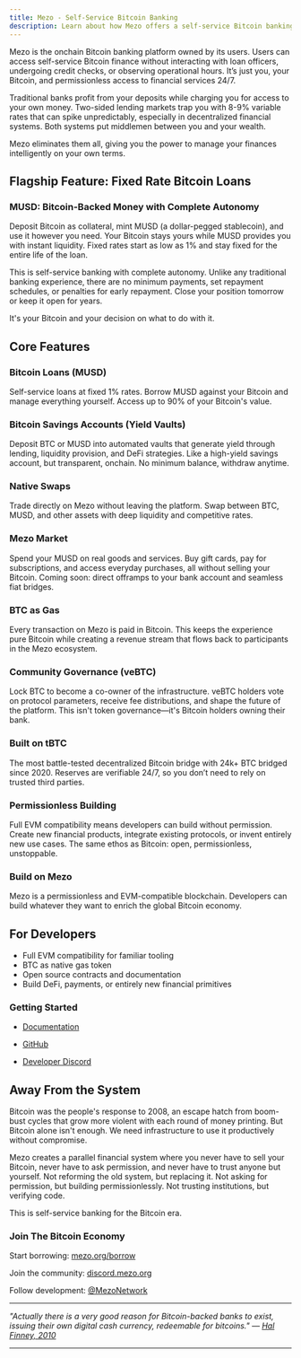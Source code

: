 ```yaml
---
title: Mezo - Self-Service Bitcoin Banking
description: Learn about how Mezo offers a self-service Bitcoin banking service where you can borrow against BTC collateral.
---
```


Mezo is the onchain Bitcoin banking platform owned by its users. Users can access self-service Bitcoin finance without interacting with loan officers, undergoing credit checks, or observing operational hours. It’s just you, your Bitcoin, and permissionless access to financial services 24/7.

Traditional banks profit from your deposits while charging you for access to your own money. Two-sided lending markets trap you with 8-9% variable rates that can spike unpredictably, especially in decentralized financial systems. Both systems put middlemen between you and your wealth.

Mezo eliminates them all, giving you the power to manage your finances intelligently on your own terms.

## Flagship Feature: Fixed Rate Bitcoin Loans
### MUSD: Bitcoin-Backed Money with Complete Autonomy
Deposit Bitcoin as collateral, mint MUSD (a dollar-pegged stablecoin), and use it however you need. Your Bitcoin stays yours while MUSD provides you with instant liquidity. Fixed rates start as low as 1% and stay fixed for the entire life of the loan. 

This is self-service banking with complete autonomy. Unlike any traditional banking experience, there are no minimum payments, set repayment schedules, or penalties for early repayment. Close your position tomorrow or keep it open for years. 

It's your Bitcoin and your decision on what to do with it.

## Core Features
### Bitcoin Loans (MUSD)
Self-service loans at fixed 1% rates. Borrow MUSD against your Bitcoin and manage everything yourself. Access up to 90% of your Bitcoin's value.

### Bitcoin Savings Accounts (Yield Vaults)
Deposit BTC or MUSD into automated vaults that generate yield through lending, liquidity provision, and DeFi strategies. Like a high-yield savings account, but transparent, onchain. No minimum balance, withdraw anytime.

### Native Swaps
Trade directly on Mezo without leaving the platform. Swap between BTC, MUSD, and other assets with deep liquidity and competitive rates.

### Mezo Market
Spend your MUSD on real goods and services. Buy gift cards, pay for subscriptions, and access everyday purchases, all without selling your Bitcoin. Coming soon: direct offramps to your bank account and seamless fiat bridges.

### BTC as Gas
Every transaction on Mezo is paid in Bitcoin. This keeps the experience pure Bitcoin while creating a revenue stream that flows back to participants in the Mezo ecosystem.

### Community Governance (veBTC)
Lock BTC to become a co-owner of the infrastructure. veBTC holders vote on protocol parameters, receive fee distributions, and shape the future of the platform. This isn't token governance—it's Bitcoin holders owning their bank.

### Built on tBTC
The most battle-tested decentralized Bitcoin bridge with 24k+ BTC bridged since 2020. Reserves are verifiable 24/7, so you don’t need to rely on trusted third parties.

### Permissionless Building
Full EVM compatibility means developers can build without permission. Create new financial products, integrate existing protocols, or invent entirely new use cases. The same ethos as Bitcoin: open, permissionless, unstoppable.

### Build on Mezo
Mezo is a permissionless and EVM-compatible blockchain. Developers can build whatever they want to enrich the global Bitcoin economy.

## For Developers
- Full EVM compatibility for familiar tooling
- BTC as native gas token
- Open source contracts and documentation
- Build DeFi, payments, or entirely new financial primitives

### Getting Started

- [Documentation](https://mezo.org/docs)

- [GitHub](https://github.com/mezo-org)

- [Developer Discord](https://discord.com/channels/1220035427952627863/1229470250182119605)

## Away From the System
Bitcoin was the people's response to 2008, an escape hatch from boom-bust cycles that grow more violent with each round of money printing. But Bitcoin alone isn't enough. We need infrastructure to use it productively without compromise.

Mezo creates a parallel financial system where you never have to sell your Bitcoin, never have to ask permission, and never have to trust anyone but yourself. Not reforming the old system, but replacing it. Not asking for permission, but building permissionlessly. Not trusting institutions, but verifying code.

This is self-service banking for the Bitcoin era.

### Join The Bitcoin Economy
Start borrowing: [mezo.org/borrow](https://mezo.org/borrow)

Join the community: [discord.mezo.org](https://discord.mezo.org)

Follow development: [@MezoNetwork](https://x.com/MezoNetwork)

---

*"Actually there is a very good reason for Bitcoin-backed banks to exist, issuing their own digital cash currency, redeemable for bitcoins." — [Hal Finney, 2010](https://bitcointalk.org/index.php?topic=2500.msg34211#msg34211)*

--- 
